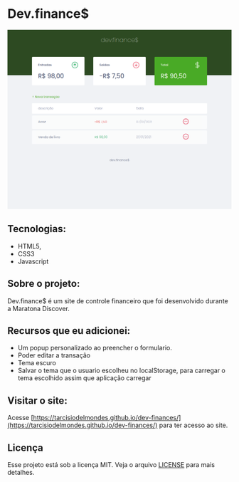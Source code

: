 # Dev.finance$

![Imagem do site Dev.finance](https://raw.githubusercontent.com/tarcisiodelmondes/dev-finances/master/screenshots/main.jpg)

## Tecnologias:

- HTML5,
- CSS3
- Javascript

## Sobre o projeto:

Dev.finance$ é um site de controle financeiro que foi desenvolvido durante a Maratona Discover.

## Recursos que eu adicionei:

- Um popup personalizado ao preencher o formulario.
- Poder editar a transação
- Tema escuro
- Salvar o tema que o usuario escolheu no localStorage, para carregar o tema escolhido
  assim que aplicação carregar

## Visitar o site:

Acesse [https://tarcisiodelmondes.github.io/dev-finances/](https://tarcisiodelmondes.github.io/dev-finances/) para ter acesso ao site.

## Licença

Esse projeto está sob a licença MIT. Veja o arquivo [LICENSE](https://github.com/tarcisiodelmondes/dev-finances/blob/master/LICENSE) para mais detalhes.
